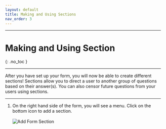 ```yaml
---
layout: default
title: Making and Using Sections
nav_order: 3
---
```



---

# Making and Using Section

{: .no_toc }

---

After you have set up your form, you will now be able to create
different sections! Sections allow you to direct a user to another
group of questions based on their answer(s). You can also censor future
questions from your users using sections.

---

1)  On the right hand side of the form, you will see a menu. Click on
the bottom icon to add a section.
<br></br>
![Add Form Section](./images/formsSection/addSection.png)
